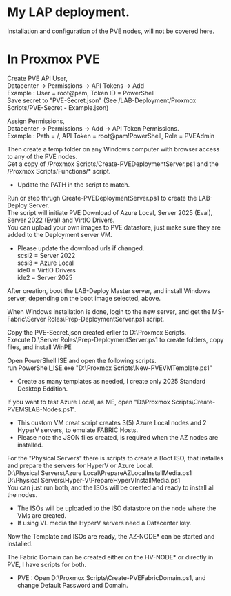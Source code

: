 # My LAP deployment.  
  
Installation and configuration of the PVE nodes, will not be covered here.
  
  
# In Proxmox PVE
Create PVE API User,  
Datacenter -> Permissions -> API Tokens -> Add  
Example : User = root@pam, Token ID = PowerShell  
Save secret to "PVE-Secret.json" (See /LAB-Deployment/Proxmox Scripts/PVE-Secret - Example.json)  
  
Assign Permissions,  
Datacenter -> Permissions -> Add -> API Token Permissions.  
Example : Path = /, API Token = root@pam!PowerShell, Role = PVEAdmin  
  
Then create a temp folder on any Windows computer with browser access to any of the PVE nodes.  
Get a copy of /Proxmox Scripts/Create-PVEDeploymentServer.ps1 and the /Proxmox Scripts/Functions/* script.  
* Update the PATH in the script to match.  
  
Run or step thrugh Create-PVEDeploymentServer.ps1 to create the LAB-Deploy Server.  
The script will initiate PVE Download of Azure Local, Server 2025 (Eval), Server 2022 (Eval) and VirtIO Drivers.  
You can upload your own images to PVE datastore, just make sure they are added to the Deployment server VM.  
* Please update the download urls if changed.  
scsi2 = Server 2022  
scsi3 = Azure Local  
ide0 = VirtIO Drivers  
ide2 = Server 2025  
  
  
After creation, boot the LAB-Deploy Master server, and install Windows server, depending on the boot image selected, above.  
  
When Windows installation is done, login to the new server, and get the MS-Fabric\Server Roles\Prep-DeploymentServer.ps1 script.  
  
Copy the PVE-Secret.json created erlier to D:\Proxmox Scripts.  
Execute D:\Server Roles\Prep-DeploymentServer.ps1 to create folders, copy files, and install WinPE  
  
Open PowerShell ISE and open the following scripts.  
run PowerShell_ISE.exe "D:\Proxmox Scripts\New-PVEVMTemplate.ps1"  
* Create as many templates as needed, I create only 2025 Standard Desktop Eddition.  
  
If you want to test Azure Local, as ME, open "D:\Proxmox Scripts\Create-PVEMSLAB-Nodes.ps1".  
* This custom VM creat script creates 3(5) Azure Local nodes and 2 HyperV servers, to emulate FABRIC Hosts.  
* Please note the JSON files created, is required when the AZ nodes are installed.  

For the "Physical Servers" there is scripts to create a Boot ISO, that installes and prepare the servers for HyperV or Azure Local.  
D:\Physical Servers\Azure Local\PrepareAZLocalInstallMedia.ps1  
D:\Physical Servers\Hyper-V\PrepareHyperVInstallMedia.ps1  
You can just run both, and the ISOs will be created and ready to install all the nodes.
* The ISOs will be uploaded to the ISO datastore on the node where the VMs are created.  
* If using VL media the HyperV servers need a Datacenter key.  
  
Now the Template and ISOs are ready, the AZ-NODE* can be started and installed.
  
The Fabric Domain can be created either on the HV-NODE* or directly in PVE, I have scripts for both.  
* PVE : Open D:\Proxmox Scripts\Create-PVEFabricDomain.ps1, and change Default Password and Domain.  




  
